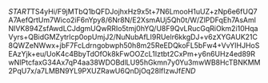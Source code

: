 $START$TS4yHi/F9jMTbQ1bQFDJojhxHz9x5t+7N6LmooH1uUZ+zNp6e6fUQ7A7AefQrtUm7Wico2iF6nYpy8/6Nr8N/E2XsmAUj5Qh0t/W/ZlPDFqEh7AsAmlNIVK894ZsfAwdLCJdgmUQwRRIo5tmj0hYQ/U8F9QvLRucGqRiOkm2i10HqaVyrs+QBidGMZytrlcp0opUmjJ2/NuNubAfLI9RUelr6kkgDJ+v6zXYGAUK21C8QWZeNWwx+jbF7FcLdrngobwph50h8m25ReEDQkoFL5bFw4+VvYIHJHoSEAzYjk+eu/UoK4c4BbyTdOfOk8kFwOOZcL1Iztbt2CxPm+y6n6UHz4ed89RwNIPtcfaxG34Ax7qP4aa38WDOBdlLU95hGkmn7y0Yu3mwWB8HcTBNKMM2PqU7x/a7LMBN9YL9PXUZRawU6QnDjOq28lfIzwJf$END$